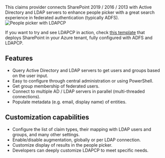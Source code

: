 This claims provider connects SharePoint 2019 / 2016 / 2013 with Active Directory and LDAP servers to enhance people picker with a great search experience in federated authentication (typically ADFS).  
![People picker with LDAPCP](https://raw.githubusercontent.com/Yvand/LDAPCP/gh-pages/assets/people-picker-Yvan.png)

If you want to try and see LDAPCP in action, check [this template](https://azure.microsoft.com/en-us/resources/templates/sharepoint-adfs/) that deploys SharePoint in your Azure tenant, fully configured with ADFS and LDAPCP.

## Features

- Query Active Directory and LDAP servers to get users and groups based on the user input.
- Easy to configure through central administration or using PowerShell.
- Get group membership of federated users.
- Connect to multiple AD / LDAP servers in parallel (multi-threaded connections).
- Populate metadata (e.g. email, display name) of entities.

## Customization capabilities

- Configure the list of claim types, their mapping with LDAP users and groups, and many other settings.
- Enable/disable augmentation, globally or per LDAP connection.
- Customize display of results in the people picker.
- Developers can deeply customize LDAPCP to meet specific needs.
